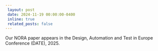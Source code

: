 ```yaml
---
 layout: post
 date: 2024-11-19 00:00:00-0400
 inline: true
 related_posts: false
---
```


Our NORA paper appears in the Design, Automation and Test in Europe Conference (DATE), 2025.    